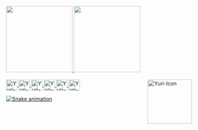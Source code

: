 <div>
<a href="https://github.com/yuricamargo">
<img height="180cm" src="https://github-readme-stats.vercel.app/api?username=yuricamargo&show_icons=true&theme=dracula&include_all_commits=true&count_private=true"/>
<img height="180cm" src="https://github-readme-stats.vercel.app/api/top-langs/?username=yuricamargo&layout=compact&langs_count=16&theme=dracula"/>
</div>
 <div style="display: inline_block"><br>
 <img align="center" alt="Yuri-JS" height="30" widht="40" src="https://cdn.jsdelivr.net/gh/devicons/devicon/icons/javascript/javascript-plain.svg">
 <img align="center" alt="Yuri-React" height="30" widht="40" src="https://cdn.jsdelivr.net/gh/devicons/devicon/icons/react/react-original.svg">
 <img align="center" alt="Yuri-NodeJS" height="30" widht="40" src="https://cdn.jsdelivr.net/gh/devicons/devicon/icons/nodejs/nodejs-original.svg">
 <img align="center" alt="Yuri-HTML" height="30" widht="40" src="https://cdn.jsdelivr.net/gh/devicons/devicon/icons/html5/html5-plain.svg">
 <img align="center" alt="Yuri-CSS" height="30" widht="40" src="https://cdn.jsdelivr.net/gh/devicons/devicon/icons/css3/css3-plain.svg">
 <img align="center" alt="Yuri-Figma" height="30" widht="40" src="https://cdn.jsdelivr.net/gh/devicons/devicon/icons/figma/figma-original.svg">
 <img align="right" alt="Yuri-Icon" height="120" widht="130" src="https://media.discordapp.net/attachments/936344432851157044/936344695037108294/338224_rgVcXJH8.png">

![Snake animation](https://github.com/yuricamargo/yuricamargo/blob/output/github-contribution-grid-snake.svg)
</div>

